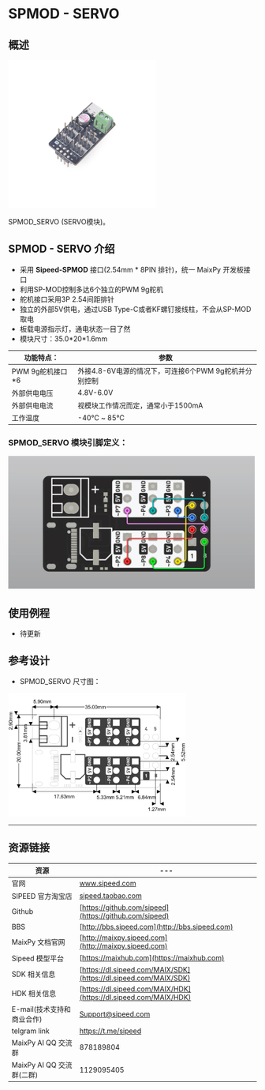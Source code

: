 # SPMOD - SERVO


## 概述

<img src="../../assets/spmod/spmod_servo/sp_servo.png"  width="" height="300" />

SPMOD_SERVO (SERVO模块)。

## SPMOD - SERVO 介绍

- 采用 **Sipeed-SPMOD** 接口(2.54mm * 8PIN 排针)，统一 MaixPy 开发板接口
- 利用SP-MOD控制多达6个独立的PWM 9g舵机
- 舵机接口采用3P 2.54间距排针
- 独立的外部5V供电，通过USB Type-C或者KF螺钉接线柱，不会从SP-MOD取电
- 板载电源指示灯，通电状态一目了然
- 模块尺寸：35.0\*20\*1.6mm

| 功能特点： | 参数 |
| --- | -- |
| PWM 9g舵机接口*6 | 外接4.8-6V电源的情况下，可连接6个PWM 9g舵机并分别控制 |
| 外部供电电压 | 4.8V-6.0V |
| 外部供电电流 | 视模块工作情况而定，通常小于1500mA |
| 工作温度 | -40℃ ~ 85℃ |


###  SPMOD_SERVO 模块引脚定义：


<img src="../../assets/spmod/spmod_servo/sp_servo_pin.png" width="500" />


## 使用例程

- 待更新

## 参考设计

- SPMOD_SERVO 尺寸图：

<img src="../../assets/spmod/spmod_servo/sipeed_spmod_servo.png" height="250" />

-----

## 资源链接

| 资源 | --- |
| --- | --- |
| 官网 | www.sipeed.com |
| SIPEED 官方淘宝店 |[sipeed.taobao.com](sipeed.taobao.com) |
|Github | [https://github.com/sipeed](https://github.com/sipeed) |
|BBS | [http://bbs.sipeed.com](http://bbs.sipeed.com) |
|MaixPy 文档官网 | [http://maixpy.sipeed.com](http://maixpy.sipeed.com) |
|Sipeed 模型平台 | [https://maixhub.com](https://maixhub.com) |
|SDK 相关信息 | [https://dl.sipeed.com/MAIX/SDK](https://dl.sipeed.com/MAIX/SDK) |
|HDK 相关信息 | [https://dl.sipeed.com/MAIX/HDK](https://dl.sipeed.com/MAIX/HDK) |
|E-mail(技术支持和商业合作) | [Support@sipeed.com](mailto:support@sipeed.com) |
|telgram link | https://t.me/sipeed |
|MaixPy AI QQ 交流群 | 878189804 |
|MaixPy AI QQ 交流群(二群) | 1129095405 |
